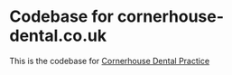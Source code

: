 # Codebase for cornerhouse-dental.co.uk

This is the codebase for [Cornerhouse Dental Practice](www.cornerhouse-dental.co.uk)

